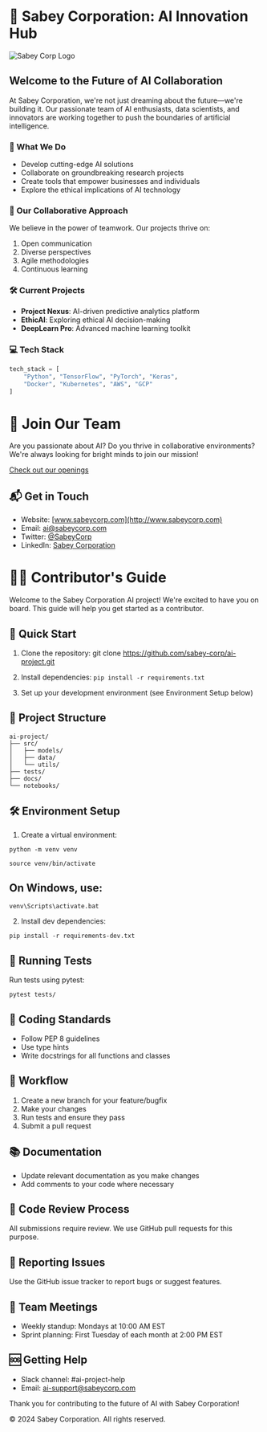 # 🚀 Sabey Corporation: AI Innovation Hub

![Sabey Corp Logo](https://example.com/sabey-logo.png)

## Welcome to the Future of AI Collaboration

At Sabey Corporation, we're not just dreaming about the future—we're building it. Our passionate team of AI enthusiasts, data scientists, and innovators are working together to push the boundaries of artificial intelligence.

### 🔬 What We Do

- Develop cutting-edge AI solutions
- Collaborate on groundbreaking research projects
- Create tools that empower businesses and individuals
- Explore the ethical implications of AI technology

### 🤝 Our Collaborative Approach

We believe in the power of teamwork. Our projects thrive on:

1. Open communication
2. Diverse perspectives
3. Agile methodologies
4. Continuous learning

### 🛠️ Current Projects

- **Project Nexus**: AI-driven predictive analytics platform
- **EthicAI**: Exploring ethical AI decision-making
- **DeepLearn Pro**: Advanced machine learning toolkit

### 💻 Tech Stack

```python
tech_stack = [
    "Python", "TensorFlow", "PyTorch", "Keras",
    "Docker", "Kubernetes", "AWS", "GCP"
]
```

# 🌟 Join Our Team

Are you passionate about AI? Do you thrive in collaborative environments? We're always looking for bright minds to join our mission!

[Check out our openings](#)

## 📬 Get in Touch

- Website: [www.sabeycorp.com](http://www.sabeycorp.com)
- Email: ai@sabeycorp.com
- Twitter: [@SabeyCorp](https://twitter.com/SabeyCorp)
- LinkedIn: [Sabey Corporation](https://www.linkedin.com/company/sabey-corporation)

# 🧑‍💻 Contributor's Guide

Welcome to the Sabey Corporation AI project! We're excited to have you on board. This guide will help you get started as a contributor.

## 🚀 Quick Start

1. Clone the repository:
git clone https://github.com/sabey-corp/ai-project.git

2. Install dependencies:
```pip install -r requirements.txt```

3. Set up your development environment (see Environment Setup below)

## 🌳 Project Structure
```
ai-project/
├── src/
│   ├── models/
│   ├── data/
│   └── utils/
├── tests/
├── docs/
└── notebooks/
```
## 🛠️ Environment Setup

1. Create a virtual environment:
```
python -m venv venv
```
```
source venv/bin/activate
```

## On Windows, use:
```
venv\Scripts\activate.bat
```

2. Install dev dependencies:
```
pip install -r requirements-dev.txt
```

## 🧪 Running Tests

Run tests using pytest:
```
pytest tests/
```

## 📝 Coding Standards

- Follow PEP 8 guidelines
- Use type hints
- Write docstrings for all functions and classes

## 🔄 Workflow

1. Create a new branch for your feature/bugfix
2. Make your changes
3. Run tests and ensure they pass
4. Submit a pull request

## 📚 Documentation

- Update relevant documentation as you make changes
- Add comments to your code where necessary

## 🤝 Code Review Process

All submissions require review. We use GitHub pull requests for this purpose.

## 🐛 Reporting Issues

Use the GitHub issue tracker to report bugs or suggest features.

## 📅 Team Meetings

- Weekly standup: Mondays at 10:00 AM EST
- Sprint planning: First Tuesday of each month at 2:00 PM EST

## 🆘 Getting Help

- Slack channel: #ai-project-help
- Email: ai-support@sabeycorp.com

Thank you for contributing to the future of AI with Sabey Corporation!

© 2024 Sabey Corporation. All rights reserved.

